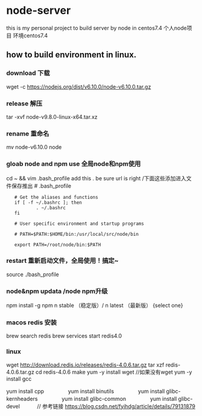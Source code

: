 
# node-server
this is my personal project to build server by node in centos7.4
个人node项目 环境centos7.4
## how to build environment in linux.
 ### download 下载
 wget -c https://nodejs.org/dist/v6.10.0/node-v6.10.0.tar.gz
 ### release 解压 
 tar -xvf node-v9.8.0-linux-x64.tar.xz
 ### rename 重命名
 mv node-v6.10.0 node 
 ### gloab node and npm use 全局node和npm使用

 cd ~ && vim .bash_profile 
 add this . be sure url is right /下面这些添加进入文件保存推出 
       # .bash_profile

       # Get the aliases and functions
       if [ -f ~/.bashrc ]; then
               . ~/.bashrc
       fi

       # User specific environment and startup programs

       # PATH=$PATH:$HOME/bin:/usr/local/src/node/bin

       export PATH=/root/node/bin:$PATH
 ###  restart 重新启动文件，全局使用！搞定~
 source ./bash_profile

 ### node&npm updata /node npm升级
 npm install -g npm
 n stable （稳定版）/ n latest （最新版） {select one}

### macos redis 安装
 brew search redis 
 brew services start redis4.0
 ### linux
wget http://download.redis.io/releases/redis-4.0.6.tar.gz
tar xzf redis-4.0.6.tar.gz
cd redis-4.0.6
make
yum -y install wget //如果没有wget
 yum -y install gcc

  yum install cpp  　　　
　yum install binutils　　　
　 yum install glibc-kernheaders　　　
　 yum install glibc-common　　　
　 yum install glibc-devel　　　
// 参考链接
https://blog.csdn.net/fyihdg/article/details/79131879

